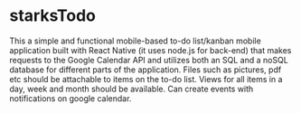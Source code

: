 # starksTodo
This a simple and functional mobile-based to-do list/kanban mobile application built with React Native (it uses node.js for back-end) that makes requests to the Google Calendar API and utilizes both an SQL and a noSQL database for different parts of the application.        Files such as pictures, pdf etc should be attachable to items on the to-do list.  Views for all items in a day, week and month should be available.  Can create events with notifications on google calendar.
